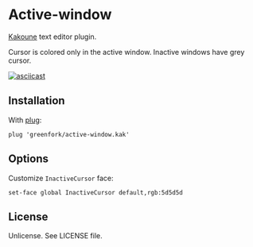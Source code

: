 # Active-window
[Kakoune](https://kakoune.org/) text editor plugin.

Cursor is colored only in the active window. Inactive windows have grey cursor.

[![asciicast](https://asciinema.org/a/315721.png)](https://asciinema.org/a/315721)

## Installation
With [plug](https://github.com/andreyorst/plug.kak):

`plug 'greenfork/active-window.kak'`

## Options
Customize `InactiveCursor` face:

`set-face global InactiveCursor default,rgb:5d5d5d`

## License
Unlicense. See LICENSE file.

